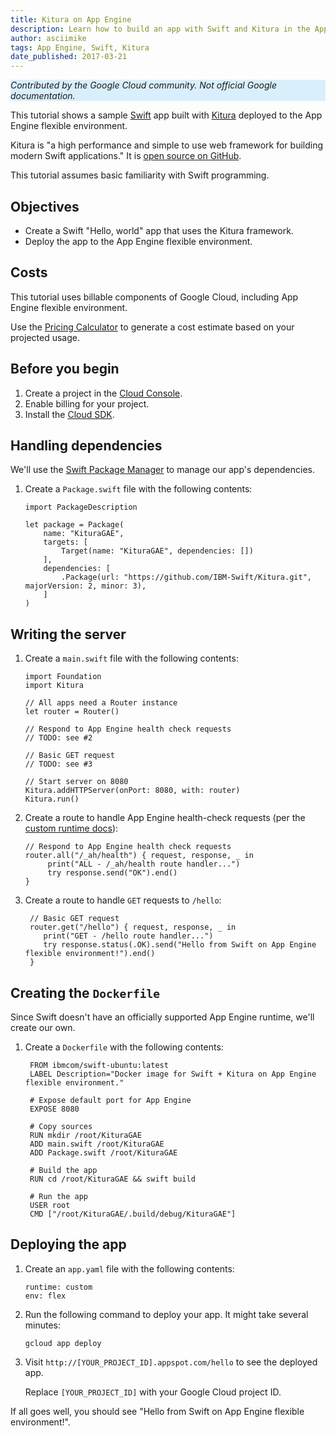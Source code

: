 ```yaml
---
title: Kitura on App Engine
description: Learn how to build an app with Swift and Kitura in the App Engine flexible environment.
author: asciimike
tags: App Engine, Swift, Kitura
date_published: 2017-03-21
---
```


<p style="background-color:#D9EFFC;"><i>Contributed by the Google Cloud community. Not official Google documentation.</i></p>

This tutorial shows a sample [Swift][swift] app built with [Kitura][kitura]
deployed to the App Engine flexible environment.

Kitura is "a high performance and simple to use web framework for
building modern Swift applications." It is [open source on GitHub][kitura-github].

This tutorial assumes basic familiarity with Swift programming.

[swift]: http://swift.org
[kitura]: https://kitura.io
[kitura-github]: https://github.com/IBM-Swift/Kitura

## Objectives

+ Create a Swift "Hello, world" app that uses the Kitura framework.
+ Deploy the app to the App Engine flexible environment.

## Costs

This tutorial uses billable components of Google Cloud, including App Engine flexible environment.

Use the [Pricing Calculator][pricing] to generate a cost estimate based on your
projected usage.

[pricing]: https://cloud.google.com/products/calculator

## Before you begin

1.  Create a project in the [Cloud Console][console].
1.  Enable billing for your project.
1.  Install the [Cloud SDK][cloud-sdk].

[console]: https://console.cloud.google.com/project
[cloud-sdk]: https://cloud.google.com/sdk/

## Handling dependencies

We'll use the [Swift Package Manager][spm] to manage our app's dependencies.

1.  Create a `Package.swift` file with the following contents:

        import PackageDescription
    
        let package = Package(
            name: "KituraGAE",
            targets: [
                Target(name: "KituraGAE", dependencies: [])
            ],
            dependencies: [
                .Package(url: "https://github.com/IBM-Swift/Kitura.git", majorVersion: 2, minor: 3),
            ]
        )

[spm]: https://github.com/apple/swift-package-manager

## Writing the server

1.  Create a `main.swift` file with the following contents:

        import Foundation
        import Kitura
    
        // All apps need a Router instance
        let router = Router()
    
        // Respond to App Engine health check requests
        // TODO: see #2
    
        // Basic GET request
        // TODO: see #3
    
        // Start server on 8080
        Kitura.addHTTPServer(onPort: 8080, with: router)
        Kitura.run()

1.  Create a route to handle App Engine health-check requests (per the [custom runtime docs][custom-runtime]):

        // Respond to App Engine health check requests
        router.all("/_ah/health") { request, response, _ in
             print("ALL - /_ah/health route handler...")
             try response.send("OK").end()
        }

1.  Create a route to handle `GET` requests to `/hello`:

         // Basic GET request
         router.get("/hello") { request, response, _ in
            print("GET - /hello route handler...")
            try response.status(.OK).send("Hello from Swift on App Engine flexible environment!").end()
         }

[custom-runtime]: https://cloud.google.com/appengine/docs/flexible/custom-runtimes/build#lifecycle_events

## Creating the `Dockerfile`

Since Swift doesn't have an officially supported App Engine runtime, we'll create our
own.

1.  Create a `Dockerfile` with the following contents:

         FROM ibmcom/swift-ubuntu:latest
         LABEL Description="Docker image for Swift + Kitura on App Engine flexible environment."
     
         # Expose default port for App Engine
         EXPOSE 8080
     
         # Copy sources
         RUN mkdir /root/KituraGAE
         ADD main.swift /root/KituraGAE
         ADD Package.swift /root/KituraGAE
     
         # Build the app
         RUN cd /root/KituraGAE && swift build
     
         # Run the app
         USER root
         CMD ["/root/KituraGAE/.build/debug/KituraGAE"]

## Deploying the app

1.  Create an `app.yaml` file with the following contents:

        runtime: custom
        env: flex

1.  Run the following command to deploy your app. It might take several minutes:

        gcloud app deploy

1.  Visit `http://[YOUR_PROJECT_ID].appspot.com/hello` to see the deployed app.

    Replace `[YOUR_PROJECT_ID]` with your Google Cloud project ID.

If all goes well, you should see "Hello from Swift on App Engine flexible environment!".
